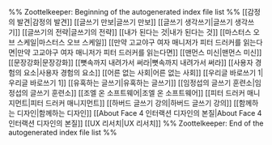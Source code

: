 %% Zoottelkeeper: Beginning of the autogenerated index file list %%
 [[감정의 발견|감정의 발견]]
 [[글쓰기 만보|글쓰기 만보]]
 [[글쓰기 생각쓰기|글쓰기 생각쓰기]]
 [[글쓰기의 전략|글쓰기의 전략]]
 [[내가 된다는 것|내가 된다는 것]]
 [[마스터스 오브 스케일|마스터스 오브 스케일]]
 [[만약 고교야구 여자 매니저가 피터 드러커를 읽는다면|만약 고교야구 여자 매니저가 피터 드러커를 읽는다면]]
 [[맨먼스 미신|맨먼스 미신]]
 [[문장강화|문장강화]]
 [[뼛속까지 내려가서 써라|뼛속까지 내려가서 써라]]
 [[사용자 경험의 요소|사용자 경험의 요소]]
 [[어른 없는 사회|어른 없는 사회]]
 [[우리글 바로쓰기 1|우리글 바로쓰기 1]]
 [[유혹하는 글쓰기|유혹하는 글쓰기]]
 [[임정섭의 글쓰기 훈련소|임정섭의 글쓰기 훈련소]]
 [[조엘 온 소프트웨어|조엘 온 소프트웨어]]
 [[피터 드러커 매니지먼트|피터 드러커 매니지먼트]]
 [[하버드 글쓰기 강의|하버드 글쓰기 강의]]
 [[함께하는 디자인|함께하는 디자인]]
 [[About Face 4 인터랙션 디자인의 본질|About Face 4 인터랙션 디자인의 본질]]
 [[UX 리서치|UX 리서치]]
%% Zoottelkeeper: End of the autogenerated index file list %%
